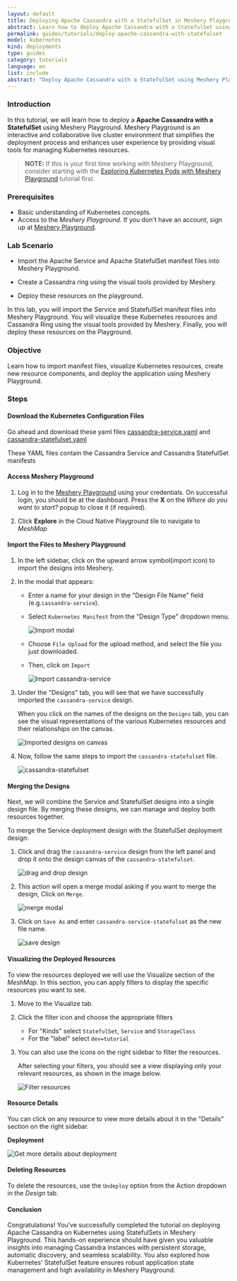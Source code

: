 ```yaml
---
layout: default
title: Deploying Apache Cassandra with a StatefulSet in Meshery Playground
abstract: Learn how to deploy Apache Cassandra with a StatefulSet using Meshery.
permalink: guides/tutorials/deploy-apache-cassandra-with-statefulset
model: kubernetes
kind: deployments
type: guides
category: tutorials
language: en
list: include
abstract: "Deploy Apache Cassandra with a StatefulSet using Meshery Playground in an interactive live cluster environment."
---
```


### Introduction

In this tutorial, we will learn how to deploy a **Apache Cassandra with a StatefulSet** using Meshery Playground. Meshery Playground is an interactive and collaborative live cluster environment that simplifies the deployment process and enhances user experience by providing visual tools for managing Kubernetes resources.

> **NOTE:** If this is your first time working with Meshery Playground, consider starting with the [Exploring Kubernetes Pods with Meshery Playground](https://docs.meshery.io/guides/tutorials/kubernetes-pods) tutorial first.

### Prerequisites

- Basic understanding of Kubernetes concepts.
- Access to the _Meshery Playground_. If you don't have an account, sign up at [Meshery Playground](https://play.meshery.io/).

### Lab Scenario

- Import the Apache Service and Apache StatefulSet manifest files into Meshery Playground.

- Create a Cassandra ring using the visual tools provided by Meshery.

- Deploy these resources on the playground.

In this lab, you will import the Service and StatefulSet manifest files into Meshery Playground. You will visualize these Kubernetes resources and Cassandra Ring using the visual tools provided by Meshery. Finally, you will deploy these resources on the Playground.

### Objective

Learn how to import manifest files, visualize Kubernetes resources, create new resource components, and deploy the application using Meshery Playground.

### Steps

#### Download the Kubernetes Configuration Files

Go ahead and download these yaml files [cassandra-service.yaml](https://kubernetes.io/examples/application/cassandra/cassandra-service.yaml) and [cassandra-statefulset.yaml](https://kubernetes.io/examples/application/cassandra/cassandra-statefulset.yaml)

These YAML files contain the Cassandra Service and Cassandra StatefulSet manifests

#### Access Meshery Playground

1. Log in to the [Meshery Playground](https://cloud.layer5.io/) using your credentials. On successful login, you should be at the dashboard. Press the **X** on the _Where do you want to start?_ popup to close it (if required).

2. Click **Explore** in the Cloud Native Playground tile to navigate to _MeshMap_

#### Import the Files to Meshery Playground

1. In the left sidebar, click on the upward arrow symbol(import icon) to import the designs into Meshery.

2. In the modal that appears:
   - Enter a name for your design in the "Design File Name" field (e.g.`cassandra-service`).

   - Select `Kubernetes Manifest` from the "Design Type" dropdown menu.

        ![Import modal](./screenshots/cassandra-1.png)

   - Choose `File Upload` for the upload method, and select the file you just downloaded.

   - Then, click on `Import`

        ![Import cassandra-service](./screenshots/cassandra-2.png)

3. Under the "Designs" tab, you will see that we have successfully imported the `cassandra-service` design.

   When you click on the names of the designs on the `Designs` tab, you can see the visual representations of the various Kubernetes resources and their relationships on the canvas.

    ![Imported designs on canvas](./screenshots/cassandra-3.png)

4. Now, follow the same steps to import the `cassandra-statefulset` file.

    ![cassandra-statefulset](./screenshots/cassandra-4.png)

#### Merging the Designs

Next, we will combine the Service and StatefulSet designs into a single design file. By merging these designs, we can manage and deploy both resources together.

To merge the Service deployment design with the StatefulSet deployment design:

1. Click and drag the `cassandra-service` design from the left panel and drop it onto the design canvas of the `cassandra-statefulset`.

    ![drag and drop design](./screenshots/cassandra-5.png)

2. This action will open a merge modal asking if you want to merge the design, Click on `Merge`.

    ![merge modal](./screenshots/cassandra-6.png)

3. Click on `Save As` and enter `cassandra-service-statefulset` as the new file name.

    ![save design](./screenshots/cassandra-7.png)

#### Visualizing the Deployed Resources

To view the resources deployed we will use the Visualize section of the _MeshMap_. In this section, you can apply filters to display the specific resources you want to see.

1. Move to the Visualize tab.
2. Click the filter icon and choose the appropriate filters

    - For "Kinds" select `StatefulSet`, `Service` and `StorageClass`
    - For the "label" select `dev=tutorial`

3. You can also use the icons on the right sidebar to filter the resources.

    After selecting your filters, you should see a view displaying only your relevant resources, as shown in the image below.

    ![Filter resources](./screenshots/cassandra-8.png)

#### Resource Details

You can click on any resource to view more details about it in the "Details" section on the right sidebar.

**Deployment**

![Get more details about deployment](./screenshots/cassandra-9.png)

#### Deleting Resources

To delete the resources, use the `Undeploy` option from the Action dropdown in the _Design_ tab.

#### Conclusion

Congratulations! You’ve successfully completed the tutorial on deploying Apache Cassandra on Kubernetes using StatefulSets in Meshery Playground. This hands-on experience should have given you valuable insights into managing Cassandra instances with persistent storage, automatic discovery, and seamless scalability. You also explored how Kubernetes' StatefulSet feature ensures robust application state management and high availability in Meshery Playground.